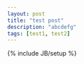 ```yaml
---
layout: post
title: "test post"
description: "abcdefg"
tags: [test1, test2]
---
```

{% include JB/setup %}

